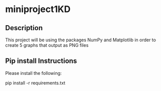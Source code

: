 # miniproject1KD

## Description 
This project will be using the packages NumPy and Matplotlib in order to create 5 graphs that output as PNG files

## Pip install Instructions

Please install the following:

pip install -r requirements.txt

